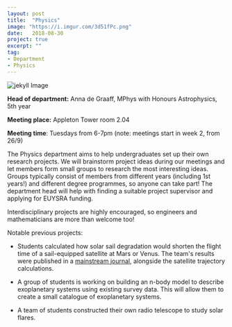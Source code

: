 ```yaml
---
layout: post
title:  "Physics"
image: "https://i.imgur.com/3d51fPc.png"
date:   2018-08-30
project: true
excerpt: ""
tag:
- Department
- Physics
---
```

![jekyll Image](https://i.imgur.com/3d51fPc.png)

**Head of department:** Anna de Graaff, MPhys with Honours Astrophysics, 5th year

**Meeting place:**  Appleton Tower room 2.04

**Meeting time**: Tuesdays from 6-7pm (note: meetings start in week 2, from 26/9)

The Physics department aims to help undergraduates set up their own research projects. We will brainstorm project ideas during our meetings and let members form small groups to research the most interesting ideas. Groups typically consist of members from different years (including 1st years!) and different degree programmes, so anyone can take part! The department head will help with finding a suitable project supervisor and applying for EUYSRA funding.  

Interdisciplinary projects are highly encouraged, so engineers and mathematicians are more than welcome too!  

Notable previous projects:  
- Students calculated how solar sail degradation would shorten the flight time of a sail-equipped satellite at Mars or Venus. The team's results were published in a [mainstream journal](https://arc.aiaa.org/doi/abs/10.2514/1.G000465?journalCode=jgcd), alongside the satellite trajectory calculations.

- A group of students is working on building an n-body model to describe exoplanetary systems using existing survey data. This will allow them to create a small catalogue of exoplanetary systems.
- A team of students constructed their own radio telescope to study solar flares.
